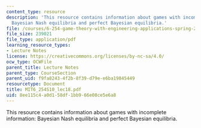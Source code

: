 ```yaml
---
content_type: resource
description: 'This resource contains information about games with incomplete information:
  Bayesian Nash equilibria and perfect Bayesian equilibria.'
file: /courses/6-254-game-theory-with-engineering-applications-spring-2010/8ee115c4a0d158df1bb966e08ce5e6a8_MIT6_254S10_lec18.pdf
file_size: 239021
file_type: application/pdf
learning_resource_types:
- Lecture Notes
license: https://creativecommons.org/licenses/by-nc-sa/4.0/
ocw_type: OCWFile
parent_title: Lecture Notes
parent_type: CourseSection
parent_uid: f9fa8243-4f2b-8f39-d79e-e6ba19845449
resourcetype: Document
title: MIT6_254S10_lec18.pdf
uid: 8ee115c4-a0d1-58df-1bb9-66e08ce5e6a8
---
```

This resource contains information about games with incomplete information: Bayesian Nash equilibria and perfect Bayesian equilibria.